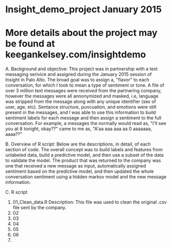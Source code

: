 # Insight_demo_project January 2015
# More details about the project may be found at keegankelsey.com/insightdemo

A. Background and objective: This project was in partnership with a text messaging serivice and assigned during the January 2015 session of Insight in Palo Alto. The broad goal was to assign a, "flavor" to each conversation, for which I took to mean a type of sentiment or tone. A file of over 3 million text messages were received from the partnering company, however the messages were all annonymized and masked, i.e, language was stripped from the message along with any unique identifier (sex of user, age, etc). Sentance structure, puncuation, and emotions were still present in the messages, and I was able to use this information to build sentiment labels for each message and then assign a sentiment to the full conversation. For example, a messages the normally would read as, "I'll see you at 8 tonight, okay??" came to me as, "A'aa aaa aaa aa 0 aaaaaaa, aaaa??"

B. Overview of R script: Below are the descriptions, in detail, of each section of code. The overall concept was to build labels and features from unlabeled data, build a predictive model, and then use a subset of the data to validate the model. The product that was returned to the company was one that received a new message as input, automatically assigned sentiment based on the predictive model, and then updated the whole conversation sentiment using a hidden markov model and the new message information.

C. R script
  1. 01_Clean_data.R
      Description: This file was used to clean the original .csv file sent by the company.
  2. 02
  3. 03
  4. 04
  5. 05
  6. 06
  7. 
